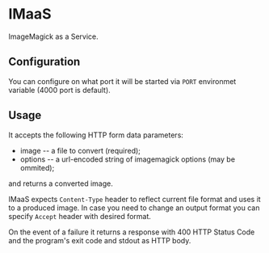 # IMaaS

ImageMagick as a Service.

## Configuration

You can configure on what port it will be started via `PORT`
environmet variable (4000 port is default).

## Usage

It accepts the following HTTP form data parameters:

  - image -- a file to convert (required);
  - options -- a url-encoded string of imagemagick options (may be
    ommited);

and returns a converted image.

IMaaS expects `Content-Type` header to reflect current file format and
uses it to a produced image. In case you need to change an output
format you can specify `Accept` header with desired format.

On the event of a failure it returns a response with 400 HTTP Status
Code and the program's exit code and stdout as HTTP body.
